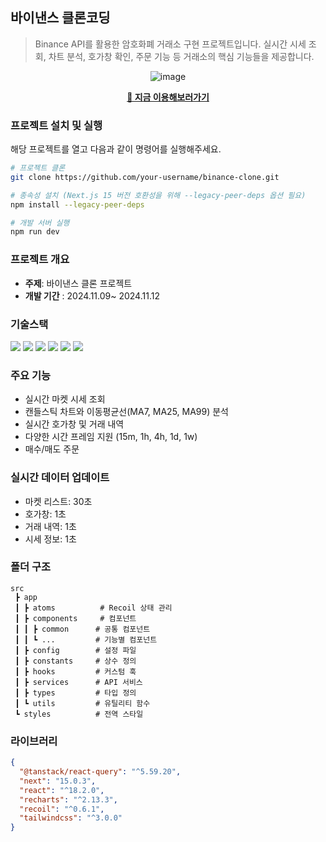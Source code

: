 ## 바이낸스 클론코딩

> Binance API를 활용한 암호화폐 거래소 구현 프로젝트입니다. 실시간 시세 조회, 차트 분석, 호가창 확인, 주문 기능 등 거래소의 핵심 기능들을 제공합니다.

<div align ="center">
  
  ![image](https://github.com/user-attachments/assets/5b6b9767-4842-4a64-b58e-8cfca80c14da)

**[🔗 지금 이용해보러가기](binance-clone-kappa.vercel.app/)**

</div>

### 프로젝트 설치 및 실행
해당 프로젝트를 열고 다음과 같이 명령어를 실행해주세요.
```bash
# 프로젝트 클론
git clone https://github.com/your-username/binance-clone.git

# 종속성 설치 (Next.js 15 버전 호환성을 위해 --legacy-peer-deps 옵션 필요)
npm install --legacy-peer-deps

# 개발 서버 실행
npm run dev
```


### 프로젝트 개요
- **주제**: 바이낸스 클론 프로젝트
- **개발 기간** : 2024.11.09~ 2024.11.12

### 기술스택
<div align= "start">
  <span>
  <img src="https://img.shields.io/badge/Next.js-000000?style=for-the-badge&logo=next.js&logoColor=white">
  <img src="https://img.shields.io/badge/TypeScript-3178C6?style=for-the-badge&logo=typescript&logoColor=white"/>
  <img src="https://img.shields.io/badge/tailwindcss-06B6D4?style=for-the-badge&logo=tailwindcss&logoColor=white">
  <img src="https://img.shields.io/badge/React Query-FF4154?style=for-the-badge&logo=reactquery&logoColor=white"/>
  <img src="https://img.shields.io/badge/Recoil-3578E5?style=for-the-badge&logo=recoil&logoColor=white"/>
  <img src="https://img.shields.io/badge/prettier-F7B93E?style=for-the-badge&logo=prettier&logoColor=black">
  </span>
</div>

### 주요 기능
- 실시간 마켓 시세 조회
- 캔들스틱 차트와 이동평균선(MA7, MA25, MA99) 분석
- 실시간 호가창 및 거래 내역
- 다양한 시간 프레임 지원 (15m, 1h, 4h, 1d, 1w)
- 매수/매도 주문

### 실시간 데이터 업데이트
- 마켓 리스트: 30초
- 호가창: 1초
- 거래 내역: 1초
- 시세 정보: 1초

### 폴더 구조
```
src
 ┣ app
 ┃ ┣ atoms          # Recoil 상태 관리
 ┃ ┣ components     # 컴포넌트
 ┃ ┃ ┣ common      # 공통 컴포넌트
 ┃ ┃ ┗ ...         # 기능별 컴포넌트
 ┃ ┣ config        # 설정 파일
 ┃ ┣ constants     # 상수 정의
 ┃ ┣ hooks         # 커스텀 훅
 ┃ ┣ services      # API 서비스
 ┃ ┣ types         # 타입 정의
 ┃ ┗ utils         # 유틸리티 함수
 ┗ styles          # 전역 스타일
```

### 라이브러리
```json
{
  "@tanstack/react-query": "^5.59.20",
  "next": "15.0.3",
  "react": "^18.2.0",
  "recharts": "^2.13.3",
  "recoil": "^0.6.1",
  "tailwindcss": "^3.0.0"
}
```